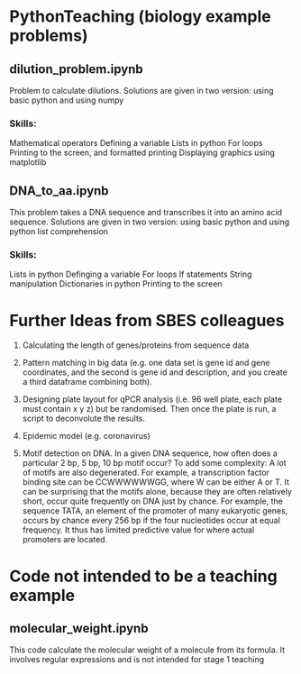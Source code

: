 # PythonTeaching (biology example problems)


## dilution_problem.ipynb
Problem to calculate dilutions.
Solutions are given in two version: using basic python and using numpy

### Skills:
Mathematical operators
Defining a variable
Lists in python
For loops
Printing to the screen, and formatted printing
Displaying graphics using matplotlib


## DNA_to_aa.ipynb
This problem takes a DNA sequence and transcribes it into an amino acid sequence.
Solutions are given in two version: using basic python and using python list comprehension

### Skills:
Lists in python
Definging a variable
For loops
If statements
String manipulation
Dictionaries in python
Printing to the screen


# Further Ideas from SBES colleagues

1. Calculating the length of genes/proteins from sequence data

2. Pattern matching in big data (e.g.  one data set is gene id and gene coordinates, and the second is gene id and description, and you create a third dataframe combining both).

3. Designing plate layout for qPCR analysis (i.e. 96 well plate, each plate must contain x y z) but be randomised. Then once the plate is run, a script to deconvolute the results.

4. Epidemic model (e.g. coronavirus)

5. Motif detection on DNA. In a given DNA sequence, how often does a particular 2 bp, 5 bp, 10 bp motif occur? To add some complexity: A lot of motifs are also degenerated. For example, a transcription factor binding site can be CCWWWWWWGG, where W can be either A or T. It can be surprising that the motifs alone, because they are often relatively short, occur quite frequently on DNA just by chance. For example, the sequence TATA, an element of the promoter of many eukaryotic genes, occurs by chance every 256 bp if the four nucleotides occur at equal frequency. It thus has limited predictive value for where actual promoters are located.



# Code not intended to be a teaching example

## molecular_weight.ipynb

This code calculate the molecular weight of a molecule from its formula.
It involves regular expressions and is not intended for stage 1 teaching
